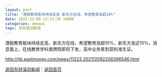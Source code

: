 ```yaml
---
layout: post
title: "港股教育板块持续走高 新东方在线、希望教育涨超10%"
date: 2021-12-09 13:13:39 +0800
categories: emnews
tags: 东财滚动新闻
---
```


港股教育板块持续走高，新东方在线、希望教育涨超10%，新东方涨近10%，消息面上，在线教育学科类牌照即将下发，高中业务拿到营利准生证。

<http://hk.eastmoney.com/news/11223,202112092208396546.html>

[返回东财滚动新闻](//finews.withounder.com/emnews/)｜[返回首页](//finews.withounder.com/)